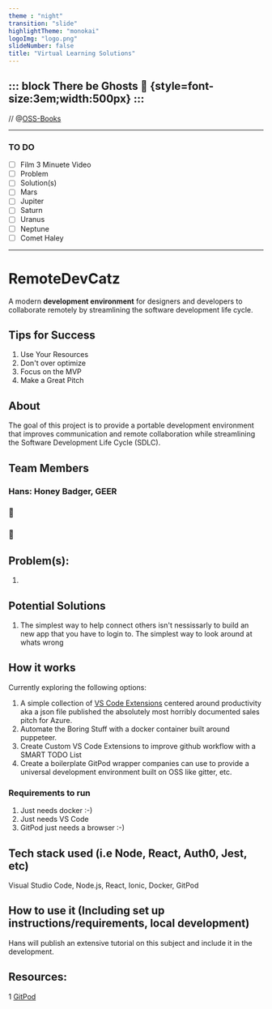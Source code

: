 ```yaml
---
theme : "night"
transition: "slide"
highlightTheme: "monokai"
logoImg: "logo.png"
slideNumber: false
title: "Virtual Learning Solutions"
---
```



::: block
There be Ghosts 👻  {style=font-size:3em;width:500px}
::: 
---

// @[OSS-Books](etVpwB7uHlw)

---

### TO DO

- [ ] Film 3 Minuete Video
- [ ] Problem
- [ ] Solution(s)
- [ ] Mars
- [ ] Jupiter
- [ ] Saturn
- [ ] Uranus
- [ ] Neptune
- [ ] Comet Haley

---
# RemoteDevCatz
A modern **development environment** for designers and developers to collaborate remotely by streamlining the software development life cycle.

## Tips for Success
1. Use Your Resources
2. Don't over optimize
3. Focus on the MVP
4. Make a Great Pitch


## About
The goal of this project is to provide a portable development environment that improves communication and remote collaboration while streamlining the Software Development Life Cycle (SDLC).

## Team Members

### Hans: Honey Badger, GEER
### 👻
### 👻


## Problem(s):
1. 

<!-- [![Software Development Life Cycle](CollaborationTemplates/SDLC.drawio.svg)]() -->

## Potential Solutions
<!-- [![Software Development Life Cycle](CollaborationTemplates/Overview.drawio.svg)]() -->

1. The simplest way to help connect others
isn't nessissarly to build an new app that you have to login to. The simplest way to look around at whats wrong

## How it works
Currently exploring the following options:
1. A simple collection of [VS Code Extensions](https://marketplace.visualstudio.com/items?itemName=HansBashesMS.covid-working) centered around productivity aka a json file published the absolutely most horribly documented sales pitch for Azure.
2. Automate the Boring Stuff with a docker container built around puppeteer.
2. Create Custom VS Code Extensions to improve github workflow with a SMART TODO List
3. Create a boilerplate GitPod wrapper companies can use to provide a universal development environment built on OSS like gitter, etc.

### Requirements to run
1. Just needs docker :-)
2. Just needs VS Code
3. GitPod just needs a browser :-) 


## Tech stack used (i.e Node, React, Auth0, Jest, etc)
Visual Studio Code, Node.js, React, Ionic, Docker, GitPod


## How to use it (Including set up instructions/requirements, local development)
Hans will publish an extensive tutorial on this subject and include it in the development.


## Resources:
1 [GitPod](https://www.gitpod.io/blog/gitpodify/)